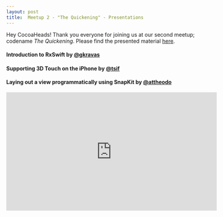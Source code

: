 ```yaml
---
layout: post
title:  Meetup 2 - "The Quickening" - Presentations
---
```

<script type="text/javascript">
  jQuery().ready(function() {
    var presentations = [
      {
        videoElement: '#video-1', videoSize: '460x407',
        slidesElement: '#slides-1', slidesSize: '460x407',
        jsonFile: '/public/assets/presentations/Meetup-2-Presentation-1.json',
        delay: 0
      },
      {
        videoElement: '#video-2', videoSize: '460x407',
        slidesElement: '#slides-2', slidesSize: '460x407',
        jsonFile: '/public/assets/presentations/Meetup-2-Presentation-2.json',
        delay: 2000
      },
    ];
    var presentationsApp = new PresentationsApp();
    presentationsApp.init(presentations);
  });
</script>

Hey CocoaHeads! Thank you everyone for joining us at our second meetup; codename *The Quickening*. Please find the presented material <a href="{{ page.url }}">here</a>.

<!--more-->

#### Introduction to RxSwift by [@gkravas](https://twitter.com/gkravas)
<div class="clearfix">
  <div id="slides-1"></div>
  <div id="video-1"></div>
</div>

#### Supporting 3D Touch on the iPhone by [@tsif](https://twitter.com/sprimp)
<div class="clearfix">
  <div id="slides-2"></div>
  <div id="video-2"></div>
</div>

#### Laying out a view programmatically using SnapKit by [@attheodo](https://twitter.com/attheodo)
<div class="clearfix">
<iframe width="560" height="315" src="https://www.youtube.com/embed/qv233NegW_M" frameborder="0" allowfullscreen></iframe>
</div>
